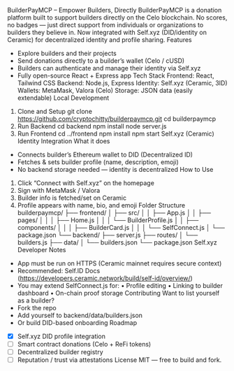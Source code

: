 BuilderPayMCP – Empower Builders, Directly
BuilderPayMCP is a donation platform built to support builders directly on the Celo blockchain. No scores, no badges — just direct support from individuals or organizations to builders they believe in. Now integrated with Self.xyz (DID/identity on Ceramic) for decentralized identity and profile sharing.
Features
- Explore builders and their projects
- Send donations directly to a builder’s wallet (Celo / cUSD)
- Builders can authenticate and manage their identity via Self.xyz
- Fully open-source React + Express app
Tech Stack
Frontend: React, Tailwind CSS
Backend: Node.js, Express
Identity: Self.xyz (Ceramic, 3ID)
Wallets: MetaMask, Valora (Celo)
Storage: JSON data (easily extendable)
Local Development
1. Clone and Setup
git clone https://github.com/cryptochitty/builderpaymcp.git
cd builderpaymcp
2. Run Backend
cd backend
npm install
node server.js
3. Run Frontend
cd ../frontend
npm install
npm start
Self.xyz (Ceramic) Identity Integration
What it does
- Connects builder’s Ethereum wallet to DID (Decentralized ID)
- Fetches & sets builder profile (name, description, emoji)
- No backend storage needed — identity is decentralized
How to Use
1. Click “Connect with Self.xyz” on the homepage
2. Sign with MetaMask / Valora
3. Builder info is fetched/set on Ceramic
4. Profile appears with name, bio, and emoji
Folder Structure
builderpaymcp/
├── frontend/
│   ├── src/
│   │   ├── App.js
│   │   ├── pages/
│   │   │   ├── Home.js
│   │   │   └── BuilderProfile.js
│   │   ├── components/
│   │   │   ├── BuilderCard.js
│   │   │   └── SelfConnect.js
│   └── package.json
└── backend/
    ├── server.js
    ├── routes/
    │   └── builders.js
    ├── data/
    │   └── builders.json
    └── package.json
Self.xyz Developer Notes
- App must be run on HTTPS (Ceramic mainnet requires secure context)
- Recommended: Self.ID Docs (https://developers.ceramic.network/build/self-id/overview/)
- You may extend SelfConnect.js for:
  • Profile editing
  • Linking to builder dashboard
  • On-chain proof storage
Contributing
Want to list yourself as a builder?
- Fork the repo
- Add yourself to backend/data/builders.json
- Or build DID-based onboarding
Roadmap
- [x] Self.xyz DID profile integration
- [ ] Smart contract donations (Celo + ReFi tokens)
- [ ] Decentralized builder registry
- [ ] Reputation / trust via attestations
License
MIT — free to build and fork.
